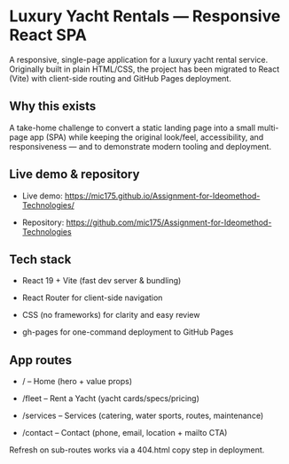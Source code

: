 # Luxury Yacht Rentals — Responsive React SPA

A responsive, single-page application for a luxury yacht rental service.
Originally built in plain HTML/CSS, the project has been migrated to React (Vite) with client-side routing and GitHub Pages deployment.

## Why this exists

A take-home challenge to convert a static landing page into a small multi-page app (SPA) while keeping the original look/feel, accessibility, and responsiveness — and to demonstrate modern tooling and deployment.

## Live demo & repository

- Live demo: https://mic175.github.io/Assignment-for-Ideomethod-Technologies/

- Repository: https://github.com/mic175/Assignment-for-Ideomethod-Technologies

## Tech stack

- React 19 + Vite (fast dev server & bundling)

- React Router for client-side navigation

- CSS (no frameworks) for clarity and easy review

- gh-pages for one-command deployment to GitHub Pages

## App routes

- / – Home (hero + value props)

- /fleet – Rent a Yacht (yacht cards/specs/pricing)

- /services – Services (catering, water sports, routes, maintenance)

- /contact – Contact (phone, email, location + mailto CTA)

Refresh on sub-routes works via a 404.html copy step in deployment.

